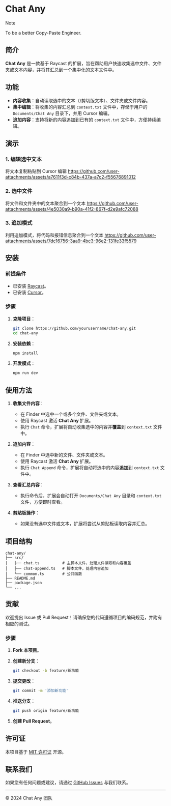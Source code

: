 # Chat Any

> [!NOTE]
> To be a better Copy-Paste Engineer. 

## 简介

**Chat Any** 是一款基于 Raycast 的扩展，旨在帮助用户快速收集选中文件、文件夹或文本内容，并将其汇总到一个集中化的文本文件中。

## 功能

- **内容收集**：自动读取选中的文本（/剪切版文本）、文件夹或文件内容。
- **集中编辑**：将收集的内容汇总到 `context.txt` 文件中，存储于用户的 `Documents/Chat Any` 目录下，并用 Cursor 编辑。
- **追加内容**：支持将新的内容追加到已有的 `context.txt` 文件中，方便持续编辑。

## 演示
### 1. 编辑选中文本
将文本复制粘贴到 Cursor 编辑
https://github.com/user-attachments/assets/a7611f3d-c84b-437a-a7c2-f55676891012

### 2. 选中文件
将文件和文件夹中的文本聚合到一个文本
https://github.com/user-attachments/assets/4e5030a9-b90a-41f2-867f-d2e9afc72088

### 3. 追加模式
利用追加模式，将代码和报错信息聚合到一个文本
https://github.com/user-attachments/assets/7dc16756-3aa9-4bc3-96e2-131fe33f5579

## 安装

### 前提条件

- 已安装 [Raycast](https://www.raycast.com/)。
- 已安装 [Cursor](https://cursor.sh/)。

### 步骤

1. **克隆项目**：

   ```bash
   git clone https://github.com/yourusername/chat-any.git
   cd chat-any
   ```

2. **安装依赖**：

   ```bash
   npm install
   ```

3. **开发模式**：

   ```bash
   npm run dev
   ```

## 使用方法

1. **收集文件内容**：

   - 在 Finder 中选中一个或多个文件、文件夹或文本。
   - 使用 Raycast 激活 **Chat Any** 扩展。
   - 执行 `Chat` 命令，扩展将自动收集选中的内容并**覆盖**到 `context.txt` 文件中。

2. **追加内容**：

   - 在 Finder 中选中新的文件、文件夹或文本。
   - 使用 Raycast 激活 **Chat Any** 扩展。
   - 执行 `Chat Append` 命令，扩展将自动将选中的内容**追加**到 `context.txt` 文件中。

3. **查看汇总内容**：

   - 执行命令后，扩展会自动打开 `Documents/Chat Any` 目录和 `context.txt` 文件，方便即时查看。

4. **剪贴板操作**：

   - 如果没有选中文件或文本，扩展将尝试从剪贴板读取内容并汇总。

## 项目结构

```
chat-any/
├── src/
│   ├── chat.ts          # 主脚本文件，处理文件读取和内容覆盖
│   ├── chat-append.ts   # 脚本文件，处理内容追加
│   └── common.ts        # 公共函数
├── README.md
├── package.json
└── ...
```

## 贡献

欢迎提出 Issue 或 Pull Request！请确保您的代码遵循项目的编码规范，并附有相应的测试。

### 步骤

1. **Fork 本项目**。
2. **创建新分支**：

   ```bash
   git checkout -b feature/新功能
   ```

3. **提交更改**：

   ```bash
   git commit -m '添加新功能'
   ```

4. **推送分支**：

   ```bash
   git push origin feature/新功能
   ```

5. **创建 Pull Request**。

## 许可证

本项目基于 [MIT 许可证](LICENSE) 开源。

## 联系我们

如果您有任何问题或建议，请通过 [GitHub Issues](https://github.com/ddhjy/chat-any/issues) 与我们联系。

---

© 2024 Chat Any 团队
